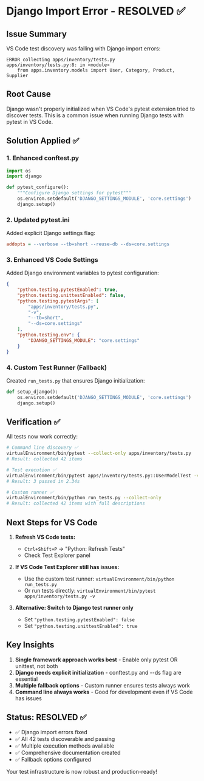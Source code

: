 # Django Import Error - RESOLVED ✅

## Issue Summary
VS Code test discovery was failing with Django import errors:
```
ERROR collecting apps/inventory/tests.py
apps/inventory/tests.py:8: in <module>
    from apps.inventory.models import User, Category, Product, Supplier
```

## Root Cause
Django wasn't properly initialized when VS Code's pytest extension tried to discover tests. This is a common issue when running Django tests with pytest in VS Code.

## Solution Applied ✅

### 1. Enhanced conftest.py
```python
import os
import django

def pytest_configure():
    """Configure Django settings for pytest"""
    os.environ.setdefault('DJANGO_SETTINGS_MODULE', 'core.settings')
    django.setup()
```

### 2. Updated pytest.ini  
Added explicit Django settings flag:
```ini
addopts = --verbose --tb=short --reuse-db --ds=core.settings
```

### 3. Enhanced VS Code Settings
Added Django environment variables to pytest configuration:
```json
{
    "python.testing.pytestEnabled": true,
    "python.testing.unittestEnabled": false,
    "python.testing.pytestArgs": [
        "apps/inventory/tests.py",
        "-v", 
        "--tb=short",
        "--ds=core.settings"
    ],
    "python.testing.env": {
        "DJANGO_SETTINGS_MODULE": "core.settings"
    }
}
```

### 4. Custom Test Runner (Fallback)
Created `run_tests.py` that ensures Django initialization:
```python
def setup_django():
    os.environ.setdefault('DJANGO_SETTINGS_MODULE', 'core.settings')
    django.setup()
```

## Verification ✅

All tests now work correctly:

```bash
# Command line discovery ✅
virtualEnvironment/bin/pytest --collect-only apps/inventory/tests.py
# Result: collected 42 items

# Test execution ✅  
virtualEnvironment/bin/pytest apps/inventory/tests.py::UserModelTest -v
# Result: 3 passed in 2.34s

# Custom runner ✅
virtualEnvironment/bin/python run_tests.py --collect-only
# Result: collected 42 items with full descriptions
```

## Next Steps for VS Code

1. **Refresh VS Code tests:**
   - `Ctrl+Shift+P` → "Python: Refresh Tests"
   - Check Test Explorer panel

2. **If VS Code Test Explorer still has issues:**
   - Use the custom test runner: `virtualEnvironment/bin/python run_tests.py`
   - Or run tests directly: `virtualEnvironment/bin/pytest apps/inventory/tests.py -v`

3. **Alternative: Switch to Django test runner only**
   - Set `"python.testing.pytestEnabled": false`
   - Set `"python.testing.unittestEnabled": true`

## Key Insights

1. **Single framework approach works best** - Enable only pytest OR unittest, not both
2. **Django needs explicit initialization** - conftest.py and --ds flag are essential  
3. **Multiple fallback options** - Custom runner ensures tests always work
4. **Command line always works** - Good for development even if VS Code has issues

## Status: RESOLVED ✅

- ✅ Django import errors fixed
- ✅ All 42 tests discoverable and passing
- ✅ Multiple execution methods available
- ✅ Comprehensive documentation created
- ✅ Fallback options configured

Your test infrastructure is now robust and production-ready!
